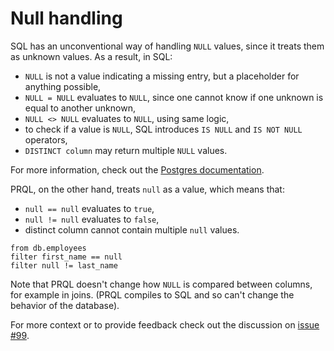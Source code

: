 # Null handling

SQL has an unconventional way of handling `NULL` values, since it treats them as
unknown values. As a result, in SQL:

- `NULL` is not a value indicating a missing entry, but a placeholder for
  anything possible,
- `NULL = NULL` evaluates to `NULL`, since one cannot know if one unknown is
  equal to another unknown,
- `NULL <> NULL` evaluates to `NULL`, using same logic,
- to check if a value is `NULL`, SQL introduces `IS NULL` and `IS NOT NULL`
  operators,
- `DISTINCT column` may return multiple `NULL` values.

For more information, check out the
[Postgres documentation](https://www.postgresql.org/docs/current/functions-comparison.html).

PRQL, on the other hand, treats `null` as a value, which means that:

- `null == null` evaluates to `true`,
- `null != null` evaluates to `false`,
- distinct column cannot contain multiple `null` values.

```prql
from db.employees
filter first_name == null
filter null != last_name
```

Note that PRQL doesn't change how `NULL` is compared between columns, for
example in joins. (PRQL compiles to SQL and so can't change the behavior of the
database).

For more context or to provide feedback check out the discussion on
[issue #99](https://github.com/PRQL/prql/issues/99).
